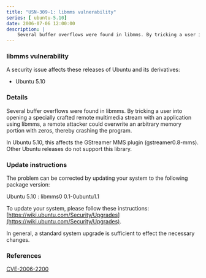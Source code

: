 ```yaml
---
title: "USN-309-1: libmms vulnerability"
series: [ ubuntu-5.10]
date: 2006-07-06 12:00:00
description: |
    Several buffer overflows were found in libmms. By tricking a user into opening a specially crafted remote multimedia stream with an application using libmms, a remote attacker could overwrite an arbitrary memory portion with zeros, thereby crashing the program.
--- 
```

 
### libmms vulnerability

A security issue affects these releases of Ubuntu and its derivatives:

* Ubuntu 5.10

### Details

Several buffer overflows were found in libmms. By tricking a user into opening a specially crafted remote multimedia stream with an application using libmms, a remote attacker could overwrite an arbitrary memory portion with zeros, thereby crashing the program.

In Ubuntu 5.10, this affects the GStreamer MMS plugin (gstreamer0.8-mms). Other Ubuntu releases do not support this library.

### Update instructions

The problem can be corrected by updating your system to the following package version:

Ubuntu 5.10
 : libmms0 <span>0.1-0ubuntu1.1</span>

To update your system, please follow these instructions: [https://wiki.ubuntu.com/Security/Upgrades](https://wiki.ubuntu.com/Security/Upgrades).

In general, a standard system upgrade is sufficient to effect the necessary changes.

### References

 [CVE-2006-2200](http://people.ubuntu.com/~ubuntu-security/cve/CVE-2006-2200)
 
